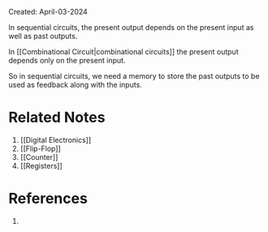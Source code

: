 Created: April-03-2024

In sequential circuits, the present output depends on the present input as well as past outputs.

In [[Combinational Circuit|combinational circuits]] the present output depends only on the present input.

So in sequential circuits, we need a memory to store the past outputs to be used as feedback along with the inputs.
# Related Notes

1. [[Digital Electronics]]
2. [[Flip-Flop]]
3. [[Counter]]
4. [[Registers]]
# References

1. 